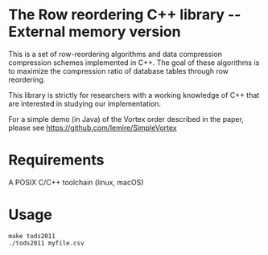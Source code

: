 # The Row reordering C++ library -- External memory version 

This is a set of row-reordering algorithms and data compression compression schemes implemented in C++. The goal of these algorithms is to maximize the compression ratio of database tables through row reordering.

This library is strictly for researchers with a working knowledge of C++ that are interested in studying our implementation.

For a simple demo (in Java) of the Vortex order described in the paper, please see https://github.com/lemire/SimpleVortex

# Requirements 

A POSIX C/C++ toolchain (linux, macOS)

# Usage 

    make tods2011
    ./tods2011 myfile.csv




